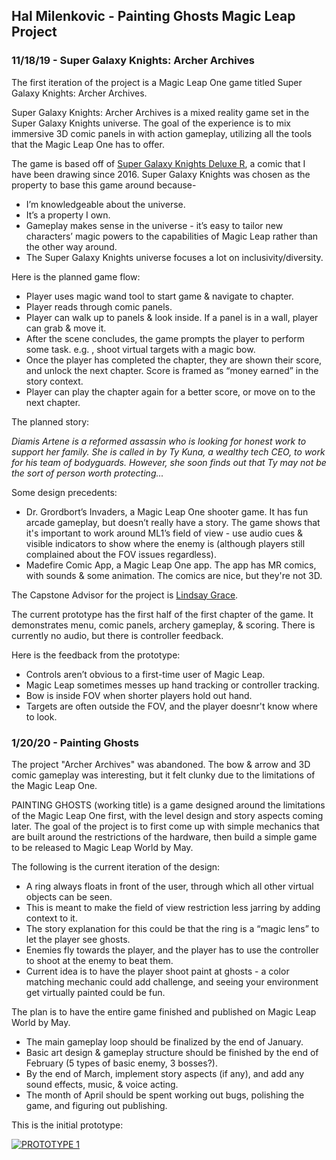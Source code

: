 ## Hal Milenkovic - Painting Ghosts Magic Leap Project

### 11/18/19 - Super Galaxy Knights: Archer Archives

The first iteration of the project is a Magic Leap One game titled Super Galaxy Knights: Archer Archives.

Super Galaxy Knights: Archer Archives is a mixed reality game set in the Super Galaxy Knights universe. The goal of the experience is to mix immersive 3D comic panels in with action gameplay, utilizing all the tools that the Magic Leap One has to offer.

The game is based off of [Super Galaxy Knights Deluxe R](http://sgkdr.thecomicseries.com/comics/), a comic that I have been drawing since 2016. Super Galaxy Knights was chosen as the property to base this game around because-

- I’m knowledgeable about the universe.
- It’s a property I own.
- Gameplay makes sense in the universe - it’s easy to tailor new characters’ magic powers to the capabilities of Magic Leap rather than the other way around.
- The Super Galaxy Knights universe focuses a lot on inclusivity/diversity.

Here is the planned game flow:

- Player uses magic wand tool to start game & navigate to chapter.
- Player reads through comic panels.
- Player can walk up to panels & look inside. If a panel is in a wall, player can grab & move it.
- After the scene concludes, the game prompts the player to perform some task. e.g. , shoot virtual targets with a magic bow.
- Once the player has completed the chapter, they are shown their score, and unlock the next chapter. Score is framed as “money earned” in the story context.
- Player can play the chapter again for a better score, or move on to the next chapter.

The planned story:

_Diamis Artene is a reformed assassin who is looking for honest work to support her family. She is called in by Ty Kuna, a wealthy tech CEO, to work for his team of bodyguards. However, she soon finds out that Ty may not be the sort of person worth protecting..._

Some design precedents:

- Dr. Grordbort’s Invaders, a Magic Leap One shooter game. It has fun arcade gameplay, but doesn’t really have a story. The game shows that it's important to work around ML1’s field of view - use audio cues & visible indicators to show where the enemy is (although players still complained about the FOV issues regardless).
- Madefire Comic App, a Magic Leap One app. The app has MR comics, with sounds & some animation. The comics are nice, but they're not 3D.

The Capstone Advisor for the project is [Lindsay Grace](https://professorgrace.com/).

The current prototype has the first half of the first chapter of the game. It demonstrates menu, comic panels, archery gameplay, & scoring. There is currently no audio, but there is controller feedback. 

Here is the feedback from the prototype:

- Controls aren’t obvious to a first-time user of Magic Leap.
- Magic Leap sometimes messes up hand tracking or controller tracking.
- Bow is inside FOV when shorter players hold out hand.
- Targets are often outside the FOV, and the player doesnr't know where to look.

### 1/20/20 - Painting Ghosts

The project "Archer Archives" was abandoned. The bow & arrow and 3D comic gameplay was interesting, but it felt clunky due to the limitations of the Magic Leap One.

PAINTING GHOSTS (working title) is a game designed around the limitations of the Magic Leap One first, with the level design and story aspects coming later. The goal of the project is to first come up with simple mechanics that are built around the restrictions of the hardware, then build a simple game to be released to Magic Leap World by May.

The following is the current iteration of the design:
- A ring always floats in front of the user, through which all other virtual objects can be seen.
- This is meant to make the field of view restriction less jarring by adding context to it.
- The story explanation for this could be that the ring is a “magic lens” to let the player see ghosts.
- Enemies fly towards the player, and the player has to use the controller to shoot at the enemy to beat them.
- Current idea is to have the player shoot paint at ghosts - a color matching mechanic could add challenge, and seeing your environment get virtually painted could be fun.

The plan is to have the entire game finished and published on Magic Leap World by May.
- The main gameplay loop should be finalized by the end of January.
- Basic art design & gameplay structure should be finished by the end of February (5 types of basic enemy, 3 bosses?).
- By the end of March, implement story aspects (if any), and add any sound effects, music, & voice acting.
- The month of April should be spent working out bugs, polishing the game, and figuring out publishing.

This is the initial prototype:

[![PROTOTYPE 1](https://img.youtube.com/vi/7zDJAjNYW5s/0.jpg)](https://www.youtube.com/watch?v=7zDJAjNYW5s)
